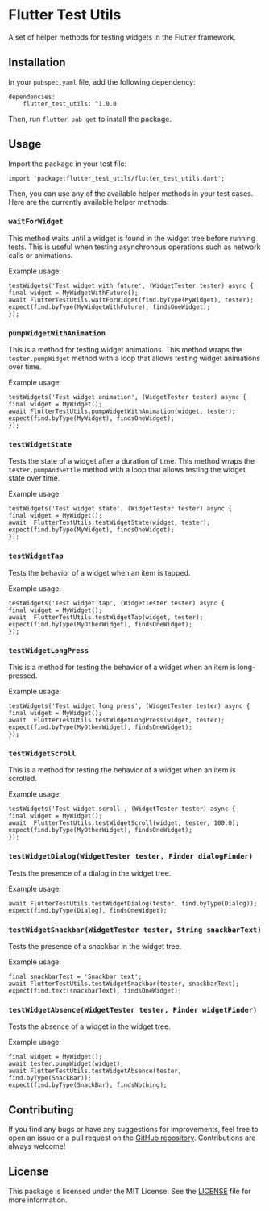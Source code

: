 
# Flutter Test Utils

A set of helper methods for testing widgets in the Flutter framework.

## Installation

In your `pubspec.yaml` file, add the following dependency:



    dependencies:
    	flutter_test_utils: ^1.0.0 

Then, run `flutter pub get` to install the package.

## Usage

Import the package in your test file:


`import 'package:flutter_test_utils/flutter_test_utils.dart';`

Then, you can use any of the available helper methods in your test cases. Here are the currently available helper methods:

### `waitForWidget`

This method waits until a widget is found in the widget tree before running tests. This is useful when testing asynchronous operations such as network calls or animations.

Example usage:

    testWidgets('Test widget with future', (WidgetTester tester) async { 
    final widget = MyWidgetWithFuture(); 
    await FlutterTestUtils.waitForWidget(find.byType(MyWidget), tester);
    expect(find.byType(MyWidgetWithFuture), findsOneWidget); 
    });

### `pumpWidgetWithAnimation`

This is a method for testing widget animations. This method wraps the `tester.pumpWidget` method with a loop that allows testing widget animations over time.

Example usage:

    testWidgets('Test widget animation', (WidgetTester tester) async { 
    final widget = MyWidget(); 
    await FlutterTestUtils.pumpWidgetWithAnimation(widget, tester); 
    expect(find.byType(MyWidget), findsOneWidget); 
    });

### `testWidgetState`
Tests the state of a widget after a duration of time. This method wraps the `tester.pumpAndSettle` method with a loop that allows testing the widget state over time.

Example usage:

    testWidgets('Test widget state', (WidgetTester tester) async { 
    final widget = MyWidget(); 
    await  FlutterTestUtils.testWidgetState(widget, tester); 
    expect(find.byType(MyWidget), findsOneWidget); 
    });

### `testWidgetTap`
Tests the behavior of a widget when an item is tapped.

Example usage:

    testWidgets('Test widget tap', (WidgetTester tester) async { 
    final widget = MyWidget(); 
    await  FlutterTestUtils.testWidgetTap(widget, tester); 
    expect(find.byType(MyOtherWidget), findsOneWidget); 
    });

### `testWidgetLongPress`
This is a method for testing the behavior of a widget when an item is long-pressed.

Example usage:

    testWidgets('Test widget long press', (WidgetTester tester) async { 
    final widget = MyWidget(); 
    await  FlutterTestUtils.testWidgetLongPress(widget, tester); 
    expect(find.byType(MyOtherWidget), findsOneWidget); 
    });

### `testWidgetScroll`
This is a method for testing the behavior of a widget when an item is scrolled.

Example usage:

    testWidgets('Test widget scroll', (WidgetTester tester) async { 
    final widget = MyWidget(); 
    await  FlutterTestUtils.testWidgetScroll(widget, tester, 100.0); expect(find.byType(MyOtherWidget), findsOneWidget); 
    });

### `testWidgetDialog(WidgetTester tester, Finder dialogFinder)`

Tests the presence of a dialog in the widget tree.

Example usage:

    await FlutterTestUtils.testWidgetDialog(tester, find.byType(Dialog));
    expect(find.byType(Dialog), findsOneWidget);

### `testWidgetSnackbar(WidgetTester tester, String snackbarText)`

Tests the presence of a snackbar in the widget tree.

Example usage:

    final snackbarText = 'Snackbar text';
    await FlutterTestUtils.testWidgetSnackbar(tester, snackbarText);
    expect(find.text(snackbarText), findsOneWidget);

### `testWidgetAbsence(WidgetTester tester, Finder widgetFinder)`

Tests the absence of a widget in the widget tree.

Example usage:


    final widget = MyWidget();
    await tester.pumpWidget(widget);
    await FlutterTestUtils.testWidgetAbsence(tester, find.byType(SnackBar));
    expect(find.byType(SnackBar), findsNothing);

## Contributing

If you find any bugs or have any suggestions for improvements, feel free to open an issue or a pull request on the [GitHub repository](https://github.com/cyenite/flutter_test_utils). Contributions are always welcome!

## License

This package is licensed under the MIT License. See the [LICENSE](https://github.com/cyenite/flutter_test_utils/blob/main/LICENSE) file for more information.